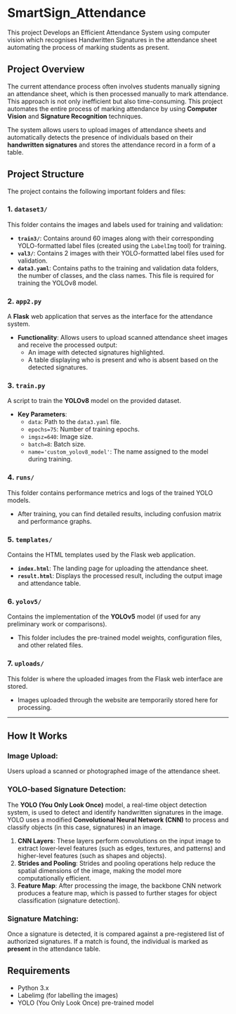 # SmartSign_Attendance
This project Develops an Efficient Attendance System using computer vision which recognises Handwritten Signatures in the attendance sheet automating the process of marking students as present.

## Project Overview

The current attendance process often involves students manually signing an attendance sheet, which is then processed manually to mark attendance. This approach is not only inefficient but also time-consuming. This project automates the entire process of marking attendance by using **Computer Vision** and **Signature Recognition** techniques.

The system allows users to upload images of attendance sheets and automatically detects the presence of individuals based on their **handwritten signatures** and stores the attendance record in a form of a table. 

## Project Structure

The project contains the following important folders and files:

### 1. **`dataset3/`**  
This folder contains the images and labels used for training and validation:

- **`train3/`**: Contains around 60 images along with their corresponding YOLO-formatted label files (created using the `LabelImg` tool) for training.
- **`val3/`**: Contains 2 images with their YOLO-formatted label files used for validation.
- **`data3.yaml`**: Contains paths to the training and validation data folders, the number of classes, and the class names. This file is required for training the YOLOv8 model.

### 2. **`app2.py`**  
A **Flask** web application that serves as the interface for the attendance system.  
- **Functionality**: Allows users to upload scanned attendance sheet images and receive the processed output:
    - An image with detected signatures highlighted.
    - A table displaying who is present and who is absent based on the detected signatures.

### 3. **`train.py`**  
A script to train the **YOLOv8** model on the provided dataset.  
- **Key Parameters**:  
    - `data`: Path to the `data3.yaml` file.
    - `epochs=75`: Number of training epochs.
    - `imgsz=640`: Image size.
    - `batch=8`: Batch size.
    - `name='custom_yolov8_model'`: The name assigned to the model during training.

### 4. **`runs/`**  
This folder contains performance metrics and logs of the trained YOLO models.  
- After training, you can find detailed results, including confusion matrix and performance graphs.

### 5. **`templates/`**  
Contains the HTML templates used by the Flask web application.  
- **`index.html`**: The landing page for uploading the attendance sheet.
- **`result.html`**: Displays the processed result, including the output image and attendance table.

### 6. **`yolov5/`**  
Contains the implementation of the **YOLOv5** model (if used for any preliminary work or comparisons).  
- This folder includes the pre-trained model weights, configuration files, and other related files.

### 7. **`uploads/`**  
This folder is where the uploaded images from the Flask web interface are stored.  
- Images uploaded through the website are temporarily stored here for processing.

---

## How It Works

### Image Upload:
Users upload a scanned or photographed image of the attendance sheet.

### YOLO-based Signature Detection:
The **YOLO (You Only Look Once)** model, a real-time object detection system, is used to detect and identify handwritten signatures in the image. YOLO uses a modified **Convolutional Neural Network (CNN)** to process and classify objects (in this case, signatures) in an image.

1. **CNN Layers**: These layers perform convolutions on the input image to extract lower-level features (such as edges, textures, and patterns) and higher-level features (such as shapes and objects).
2. **Strides and Pooling**: Strides and pooling operations help reduce the spatial dimensions of the image, making the model more computationally efficient.
3. **Feature Map**: After processing the image, the backbone CNN network produces a feature map, which is passed to further stages for object classification (signature detection).

### Signature Matching:
Once a signature is detected, it is compared against a pre-registered list of authorized signatures. If a match is found, the individual is marked as **present** in the attendance table.

## Requirements

- Python 3.x
- Labelimg (for labelling the images)
- YOLO (You Only Look Once) pre-trained model





